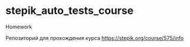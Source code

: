 # stepik_auto_tests_course
Homework

Репозиторий для прохождения курса https://stepik.org/course/575/info
